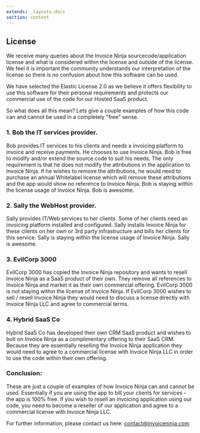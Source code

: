 ```yaml
---
extends: _layouts.docs 
section: content
---
```


## License

We receive many queries about the Invoice Ninja sourcecode/application license and what is considered within the license and outside of the license. We feel it is important the community understands our interpretation of the license so there is no confusion about how this software can be used.

We have selected the Elastic License 2.0 as we believe it offers flexibility to use this software for their personal requirements and protects our commercial use of the code for our Hosted SaaS product. 

So what does all this mean? Lets give a couple examples of how this code can and cannot be used in a completely "free" sense.

### 1. Bob the IT services provider.

Bob provides IT services to his clients and needs a invoicing platform to invoice and receive payments. He chooses to use Invoice Ninja. Bob is free to modify and/or extend the source code to suit his needs. The only requirement is that he does not modify the attributions in the application to Invoice Ninja. If he wishes to remove the attributions, he would need to purchase an annual Whitelabel license which will remove these attributions and the app would show no reference to Invoice Ninja. Bob is staying within the license usage of Invoice Ninja. Bob is awesome. 

### 2. Sally the WebHost provider.

Sally provides IT/Web services to her clients. Some of her clients need an invoicing platform installed and configured. Sally installs Invoice Ninja for these clients on her own or 3rd party infrastructure and bills her clients for this service. Sally is staying within the license usage of Invoice Ninja. Sally is awesome.

### 3. EvilCorp 3000

EvilCorp 3000 has copied the Invoice Ninja repository and wants to resell Invoice Ninja as a SaaS product of their own. They remove all references to Invoice Ninja and market it as their own commercial offering. EvilCorp 3000 is not staying within the license of Invoice Ninja. If EvilCorp 3000 wishes to sell / resell Invoice Ninja they would need to discuss a license directly with Invoice Ninja LLC and agree to commercial terms.

### 4. Hybrid SaaS Co

Hybrid SaaS Co has developed their own CRM SaaS product and wishes to bolt on Invoice Ninja as a complimentary offering to their SaaS CRM. Because they are essentially reselling the Invoice Ninja application they would need to agree to a commercial license with Invoice Ninja LLC in order to use the code within their own offering.

### Conclusion:

These are just a couple of examples of how Invoice Ninja can and cannot be used. Essentially if you are using the app to bill your clients for services - the app is 100% free. If you wish to resell an invoicing application using our code, you need to become a reseller of our application and agree to a commercial license with Invoice Ninja LLC.

For further information, please contact us here: contact@invoiceninja.com